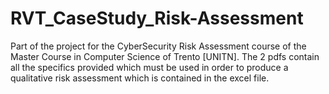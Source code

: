 # RVT_CaseStudy_Risk-Assessment
Part of the project for the CyberSecurity Risk Assessment course of the Master Course in Computer Science of Trento [UNITN]. The 2 pdfs contain all the specifics provided which must be used in order to produce a qualitative risk assessment which is contained in the excel file.
